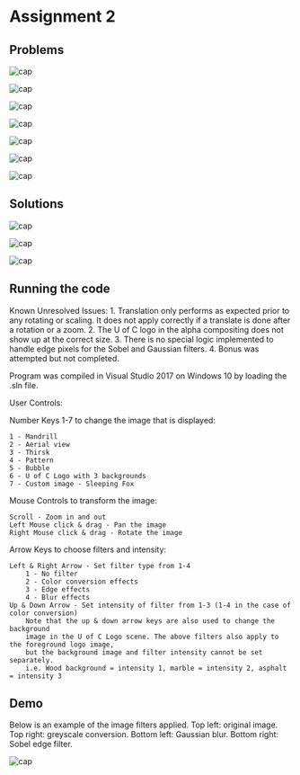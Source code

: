 # Assignment 2

## Problems

![cap](https://github.com/jasminecronin/intro-computer-graphics/blob/master/Assignment%202/images/cap1.png)

![cap](https://github.com/jasminecronin/intro-computer-graphics/blob/master/Assignment%202/images/cap2.png)

![cap](https://github.com/jasminecronin/intro-computer-graphics/blob/master/Assignment%202/images/cap3.png)

![cap](https://github.com/jasminecronin/intro-computer-graphics/blob/master/Assignment%202/images/cap4.png)

![cap](https://github.com/jasminecronin/intro-computer-graphics/blob/master/Assignment%202/images/cap5.png)

![cap](https://github.com/jasminecronin/intro-computer-graphics/blob/master/Assignment%202/images/cap6.png)

![cap](https://github.com/jasminecronin/intro-computer-graphics/blob/master/Assignment%202/images/cap7.png)

## Solutions

![cap](https://github.com/jasminecronin/intro-computer-graphics/blob/master/Assignment%202/images/sol1.png)

![cap](https://github.com/jasminecronin/intro-computer-graphics/blob/master/Assignment%202/images/sol2.png)

![cap](https://github.com/jasminecronin/intro-computer-graphics/blob/master/Assignment%202/images/sol3.png)

## Running the code

Known Unresolved Issues:
	1. 	Translation only performs as expected prior to any rotating or scaling.
		It does not apply correctly if a translate is done after a rotation or a zoom.
	2. 	The U of C logo in the alpha compositing does not show up at the correct size.
	3.	There is no special logic implemented to handle edge pixels for the Sobel and Gaussian filters.
	4. 	Bonus was attempted but not completed.

Program was compiled in Visual Studio 2017 on Windows 10 by loading the .sln file. 

User Controls:

Number Keys 1-7 to change the image that is displayed:

	1 - Mandrill
	2 - Aerial view
	3 - Thirsk
	4 - Pattern
	5 - Bubble
	6 - U of C Logo with 3 backgrounds
	7 - Custom image - Sleeping Fox

Mouse Controls to transform the image:

	Scroll - Zoom in and out
	Left Mouse click & drag - Pan the image
	Right Mouse click & drag - Rotate the image

Arrow Keys to choose filters and intensity:

	Left & Right Arrow - Set filter type from 1-4
		1 - No filter
		2 - Color conversion effects
		3 - Edge effects
		4 - Blur effects
	Up & Down Arrow - Set intensity of filter from 1-3 (1-4 in the case of color conversion)
		Note that the up & down arrow keys are also used to change the background
		image in the U of C Logo scene. The above filters also apply to the foreground logo image, 
		but the background image and filter intensity cannot be set separately.
		i.e. Wood background = intensity 1, marble = intensity 2, asphalt = intensity 3
		
## Demo

Below is an example of the image filters applied. Top left: original image. Top right: greyscale conversion. Bottom left: Gaussian blur. Bottom right: Sobel edge filter.

![cap](https://github.com/jasminecronin/intro-computer-graphics/blob/master/Assignment%202/images/foxes.png)
